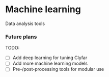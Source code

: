 # Machine learning
Data analysis tools

### Future plans
TODO:
- [ ] Add deep learning for tuning Clyfar 
- [ ] Add more machine learning models
- [ ] Pre-/post-processing tools for modular use
